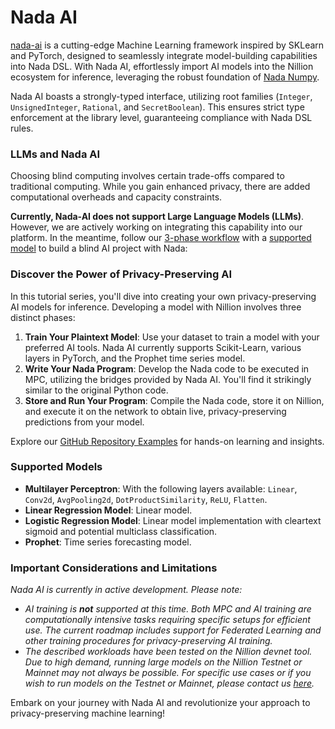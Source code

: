 # Nada AI

[nada-ai](https://github.com/NillionNetwork/nada-ai/) is a cutting-edge Machine Learning framework inspired by SKLearn and PyTorch, designed to seamlessly integrate model-building capabilities into Nada DSL. With Nada AI, effortlessly import AI models into the Nillion ecosystem for inference, leveraging the robust foundation of [Nada Numpy](./nada-numpy-introduction).

Nada AI boasts a strongly-typed interface, utilizing root families (`Integer`, `UnsignedInteger`, `Rational`, and `SecretBoolean`). This ensures strict type enforcement at the library level, guaranteeing compliance with Nada DSL rules.

### LLMs and Nada AI

Choosing blind computing involves certain trade-offs compared to traditional computing. While you gain enhanced privacy, there are added computational overheads and capacity constraints.

**Currently, Nada-AI does not support Large Language Models (LLMs)**. However, we are actively working on integrating this capability into our platform. In the meantime, follow our [3-phase workflow](/nada-ai-introduction#discover-the-power-of-privacy-preserving-ai) with a [supported model](/nada-ai-introduction#supported-models) to build a blind AI project with Nada:

### Discover the Power of Privacy-Preserving AI

In this tutorial series, you'll dive into creating your own privacy-preserving AI models for inference. Developing a model with Nillion involves three distinct phases:

1. **Train Your Plaintext Model**: Use your dataset to train a model with your preferred AI tools. Nada AI currently supports Scikit-Learn, various layers in PyTorch, and the Prophet time series model.
2. **Write Your Nada Program**: Develop the Nada code to be executed in MPC, utilizing the bridges provided by Nada AI. You'll find it strikingly similar to the original Python code.
3. **Store and Run Your Program**: Compile the Nada code, store it on Nillion, and execute it on the network to obtain live, privacy-preserving predictions from your model.

Explore our [GitHub Repository Examples](https://github.com/NillionNetwork/nada-ai/tree/main/examples) for hands-on learning and insights.

### Supported Models

- **Multilayer Perceptron**: With the following layers available: `Linear`, `Conv2d`, `AvgPooling2d`, `DotProductSimilarity`, `ReLU`, `Flatten`.
- **Linear Regression Model**: Linear model.
- **Logistic Regression Model**: Linear model implementation with cleartext sigmoid and potential multiclass classification.
- **Prophet**: Time series forecasting model.

### Important Considerations and Limitations

_Nada AI is currently in active development. Please note:_

- _AI training is **not** supported at this time. Both MPC and AI training are computationally intensive tasks requiring specific setups for efficient use. The current roadmap includes support for Federated Learning and other training procedures for privacy-preserving AI training._
- _The described workloads have been tested on the Nillion devnet tool. Due to high demand, running large models on the Nillion Testnet or Mainnet may not always be possible. For specific use cases or if you wish to run models on the Testnet or Mainnet, please contact us [here](https://app.deform.cc/form/51a162ff-4ffb-4d9b-86ec-249f087a332f/?page_number=0)._

Embark on your journey with Nada AI and revolutionize your approach to privacy-preserving machine learning!
